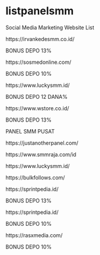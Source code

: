 # listpanelsmm

Social Media Marketing Website List
<p>https://irvankedesmm.co.id/</p>
<p>BONUS DEPO 13%</p>
  
<p>https://sosmedonline.com/</p>
<p>BONUS DEPO 10%</p>

<p>https://www.luckysmm.id/</p>
<p>BONUS DEPO 12 DANA%</p>

<p>https://www.wstore.co.id/</p>
<p>BONUS DEPO 13%</p>


<p>PANEL SMM PUSAT</p>
<p>https://justanotherpanel.com/</p>
<p>https://www.smmraja.com/id</p>
<p>https://www.luckysmm.id/</p>
<p>https://bulkfollows.com/</p>
<p>https://sprintpedia.id/</p>
<p>BONUS DEPO 13%</p>
<p>https://sprintpedia.id/</p>
<p>BONUS DEPO 10%</p>
<p>https://rasxmedia.com/</p>
<p>BONUS DEPO 10%</p>


